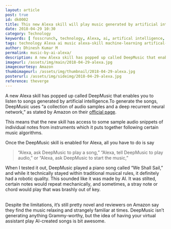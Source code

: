 ```yaml
---
layout: article
post: true
id: dk0002
title: This new Alexa skill will play music generated by artificial intelligence
date: 2018-04-29 10:30 
category: Technology
keywords: [ fosscrunch, technology, Alexa, ai, artifical intelligence, music, alexa skill, machine learning ]
tags: technology Alexa ai music alexa-skill machine-learning artifical-intelligence
author: Dhinesh Kumar M
permalink: music-by-ai-alexa/
description: A new Alexa skill has popped up called DeepMusic that enables you to listen to songs generated by artificial intelligence.
imageurl: /assets/img/main/2018-04-29-alexa.jpg
imagecourtesy: Amazon
thumbimageurl: /assets/img/thumbnail/2018-04-29-alexa.jpg
posterurl: /assets/img/sideimg/2018-04-29-alexa.jpg
reference: theverge
---
```


A new Alexa skill has popped up called DeepMusic that enables you to listen to songs generated by artificial intelligence.To generate the songs, DeepMusic uses “a collection of audio samples and a deep recurrent neural network,” as stated by Amazon on their <a href="https://www.amazon.com/gp/product/B07B6J18MP?ie=UTF8&path=%2Fgp%2Fproduct%2FB07B6J18MP&ref_=skillrw_dsk_si_dp&useRedirectOnSuccess=1&">official page</a>. 
<br>

This means that the new skill has access to some sample audio snippets of individual notes from instruments which it puts together following certain music algorithms.
<br>

Once the DeepMusic skill is enabled for Alexa, all you have to do is say 
<br>

<blockquote class="blockquote">
  <p class="mb-0"> “Alexa, ask DeepMusic to play a song,” “Alexa, tell DeepMusic to play audio,” or “Alexa, ask DeepMusic to start the music,” 
</p>
</blockquote>

When I tested it out, DeepMusic played a piano song called “We Shall Sail,” and while it technically stayed within traditional musical rules, it definitely had a robotic quality. This sounded like it was made by AI. It was stilted, certain notes would repeat mechanically, and sometimes, a stray note or chord would play that was brashly out of key.  
<br>

Despite the limitations, it’s still pretty novel and reviewers on Amazon say they find the music relaxing and strangely familiar at times. DeepMusic isn’t generating anything Grammy-worthy, but the idea of having your virtual assistant play AI-created songs is bit awesome.
<br>